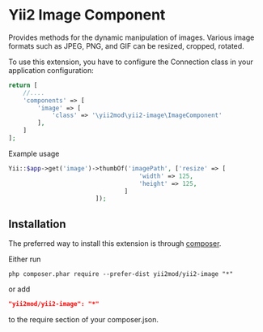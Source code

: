Yii2 Image Component
==========

Provides methods for the dynamic manipulation of images. Various image formats such as JPEG, PNG, and GIF can be resized, cropped, rotated.

To use this extension, you have to configure the Connection class in your application configuration:

```php
return [
    //....
    'components' => [
        'image' => [
            'class' => '\yii2mod\yii2-image\ImageComponent'
        ],
    ]
];
```
Example usage
```php
Yii::$app->get('image')->thumbOf('imagePath', ['resize' => [
                                    'width' => 125,
                                    'height' => 125,
                                ]
                        ]);

```

Installation
------------

The preferred way to install this extension is through [composer](http://getcomposer.org/download/).

Either run

```
php composer.phar require --prefer-dist yii2mod/yii2-image "*"
```

or add

```json
"yii2mod/yii2-image": "*"
```

to the require section of your composer.json.
